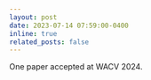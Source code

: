 ```yaml
---
layout: post
date: 2023-07-14 07:59:00-0400
inline: true
related_posts: false
---
```


One paper accepted at WACV 2024.